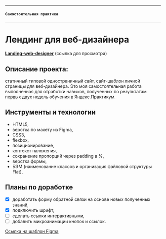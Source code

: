 -----

#### `Самостоятельная практика`

-----

# Лендинг для веб-дизайнера
<a href="https://aleksandra-shevchenko.github.io/WD-additional-project-1" target="_blank" title="Ссылка на проект на Github-pages">**Landing-web-designer**</a> (ссылка для просмотра)

## Описание проекта:
статичный типовой одностраничный сайт, сайт-шаблон личной страницы для веб-дизайнера.
Это моя самостоятельная работа выполненная для отработки навыков, полученных по результатам первых двух недель обучения в Яндекс.Практикум. 

## Инструменты и технологии
* HTML5,  
* верстка по макету из Figma,
* CSS3,
* flexbox,
* позиционирование,
* контекст наложения,
* сохранение пропорций через padding в %,
* верстка формы,
* БЭМ (наименование классов и организация файловой структуры Flat),

## Планы по доработке
- [X] доработать форму обратной связи на основе новых полученных знаний,
- [X] подключить шрифт,
- [ ] сделать ссылки интерактивными,
- [ ] добавить микроанимации кнопок и ссылок.

[Ссылка на шаблон Figma](https://www.figma.com/file/YsfjeAFFHecZ8KV8AMDu7t0J/Templates-%233.-More-on-Figma.info)
